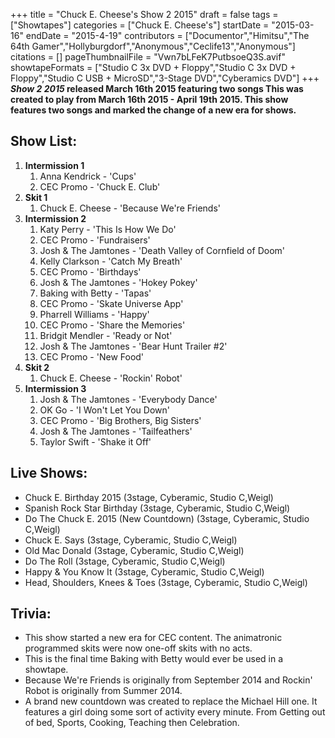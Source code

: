 +++
title = "Chuck E. Cheese's Show 2 2015"
draft = false
tags = ["Showtapes"]
categories = ["Chuck E. Cheese's"]
startDate = "2015-03-16"
endDate = "2015-4-19"
contributors = ["Documentor","Himitsu","The 64th Gamer","Hollyburgdorf","Anonymous","Ceclife13","Anonymous"]
citations = []
pageThumbnailFile = "Vwn7bLFeK7PutbsoeQ3S.avif"
showtapeFormats = ["Studio C 3x DVD + Floppy","Studio C 3x DVD + Floppy","Studio C USB + MicroSD","3-Stage DVD","Cyberamics DVD"]
+++
***Show 2 2015* released March 16th 2015 featuring two songs
This was created to play from March 16th 2015 - April 19th 2015. This show features two songs and marked the change of a new era for shows.**

## Show List:

1.  **Intermission 1**
    1.  Anna Kendrick - 'Cups'
    2.  CEC Promo - 'Chuck E. Club'
2.  **Skit 1**
    1.  Chuck E. Cheese - 'Because We're Friends'
3.  **Intermission 2**
    1.  Katy Perry - 'This Is How We Do'
    2.  CEC Promo - 'Fundraisers'
    3.  Josh & The Jamtones - 'Death Valley of Cornfield of Doom'
    4.  Kelly Clarkson - 'Catch My Breath'
    5.  CEC Promo - 'Birthdays'
    6.  Josh & The Jamtones - 'Hokey Pokey'
    7.  Baking with Betty - 'Tapas'
    8.  CEC Promo - 'Skate Universe App'
    9.  Pharrell Williams - 'Happy'
    10. CEC Promo - 'Share the Memories'
    11. Bridgit Mendler - 'Ready or Not'
    12. Josh & The Jamtones - 'Bear Hunt Trailer #2'
    13. CEC Promo - 'New Food'
4.  **Skit 2**
    1.  Chuck E. Cheese - 'Rockin' Robot'
5.  **Intermission 3**
    1.  Josh & The Jamtones - 'Everybody Dance'
    2.  OK Go - 'I Won't Let You Down'
    3.  CEC Promo - 'Big Brothers, Big Sisters'
    4.  Josh & The Jamtones - 'Tailfeathers'
    5.  Taylor Swift - 'Shake it Off'

## Live Shows:

- Chuck E. Birthday 2015 (3stage, Cyberamic, Studio C,Weigl)
- Spanish Rock Star Birthday (3stage, Cyberamic, Studio C,Weigl)
- Do The Chuck E. 2015 (New Countdown) (3stage, Cyberamic, Studio C,Weigl)
- Chuck E. Says (3stage, Cyberamic, Studio C,Weigl)
- Old Mac Donald (3stage, Cyberamic, Studio C,Weigl)
- Do The Roll (3stage, Cyberamic, Studio C,Weigl)
- Happy & You Know It (3stage, Cyberamic, Studio C,Weigl)
- Head, Shoulders, Knees & Toes (3stage, Cyberamic, Studio C,Weigl)

## Trivia:

- This show started a new era for CEC content. The animatronic programmed skits were now one-off skits with no acts.
- This is the final time Baking with Betty would ever be used in a showtape.
- Because We're Friends is originally from September 2014 and Rockin' Robot is originally from Summer 2014.
- A brand new countdown was created to replace the Michael Hill one. It features a girl doing some sort of activity every minute. From Getting out of bed, Sports, Cooking, Teaching then Celebration.
